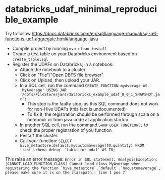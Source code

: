 # databricks_udaf_minimal_reproducible_example

Try to follow https://docs.databricks.com/en/sql/language-manual/sql-ref-functions-udf-aggregate.html#language-java

- Compile project by running `mvn clean install`
- Create a test table on your Databricks environment based on `create_table.sql`
- Register the UDAFs on Databricks, in a notebook:
  - Attach the notebook to a cluster
  - Click on "File"/"Open DBFS file browser"
  - Click on Upload, then upload your JAR.
  - In a SQL cell, run the command `CREATE FUNCTION myAverage AS 'MyAverage' USING JAR '/dbfs/FileStore/jars/databricks_example_udaf_0_0_1_SNAPSHOT.jar';`
    - This step is the faulty step, as this SQL command does not work for non-Hive UDAFs (this fact is undocumented)
    - To fix it, the registration should be performed through scala on a notebook or from java code at application startup
  - In another SQL cell, run the command `SHOW USER FUNCTIONS;` to check the proper registration of you function
  - Restart the cluster.
  - Call your function: ```SELECT hive_metastore.default.mycustomaverage(TO.quantity) FROM `test_schema_debug`.`table_for_udaf` AS T0;```

This raise an error message:
```Error in SQL statement: AnalysisException: [CANNOT_LOAD_FUNCTION_CLASS] Cannot load class MyAverage when registering the function `hive_metastore`.`default`.`mycustomaverage`, please make sure it is on the classpath.; line 1 pos 7```